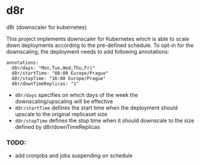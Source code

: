 # d8r
d8r (downscaler for kubernetes)

This project implements downscaler for Kubernetes which is able to scale down deployments according to the pre-defined
schedule. To opt-in for the downscaling, the deployment needs to add following annotations:

    annotations:
      d8r/days: "Mon,Tue,Wed,Thu,Fri"
      d8r/startTime: "08:00 Europe/Prague"
      d8r/stopTime: "16:00 Europe/Prague"
      d8r/downTimeReplicas: "1"

- `d8r/days` specifies on which days of the week the downscaling/upscaling will be effective
- `d8r/startTime` defines the start time when the deployment should upscale to the original replicaset size
- `d8r/stopTime` defines the stop time when it should downscale to the size defined by d8r/downTimeReplicas

### TODO:

- add cronjobs and jobs suspending on schedule
